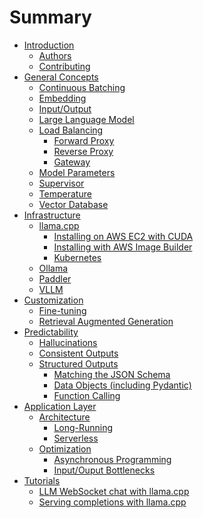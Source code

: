 # Summary

- [Introduction](README.md)
    - [Authors](./introduction/authors.md)
    - [Contributing](./introduction/contributing.md)
- [General Concepts]()
    - [Continuous Batching](./general-concepts/continuous-batching/README.md)
    - [Embedding](./general-concepts/embedding/README.md)
    - [Input/Output](./general-concepts/input-output/README.md)
    - [Large Language Model](./general-concepts/large-language-model/README.md)
    - [Load Balancing](./general-concepts/load-balancing/README.md)
        - [Forward Proxy](./general-concepts/load-balancing/forward-proxy/README.md)
        - [Reverse Proxy](./general-concepts/load-balancing/reverse-proxy/README.md)
        - [Gateway](./general-concepts/load-balancing/gateway/README.md)
    - [Model Parameters]()
    - [Supervisor]()
    - [Temperature](./general-concepts/temperature/README.md)
    - [Vector Database]()
- [Infrastructure]()
    - [llama.cpp](./deployments/llama.cpp/README.md)
        - [Installing on AWS EC2 with CUDA](./deployments/llama.cpp/aws-ec2-cuda.md)
        - [Installing with AWS Image Builder](./deployments/llama.cpp/aws-image-builder.md)
        - [Kubernetes]()
    - [Ollama](./deployments/ollama/README.md)
    - [Paddler](./deployments/paddler/README.md)
    - [VLLM]()
- [Customization]()
    - [Fine-tuning](./customization/fine-tuning/README.md)
    - [Retrieval Augmented Generation](./customization/retrieval-augmented-generation/README.md)
- [Predictability](./predictability/README.md)
    - [Hallucinations]()
    - [Consistent Outputs]()
    - [Structured Outputs]()
        - [Matching the JSON Schema]()
        - [Data Objects (including Pydantic)]()
        - [Function Calling]()
- [Application Layer](./application-layer/README.md)
    - [Architecture]()
        - [Long-Running]()
        - [Serverless]()
    - [Optimization]()
        - [Asynchronous Programming]()
        - [Input/Ouput Bottlenecks]()
- [Tutorials]()
    - [LLM WebSocket chat with llama.cpp]()
    - [Serving completions with llama.cpp]()
